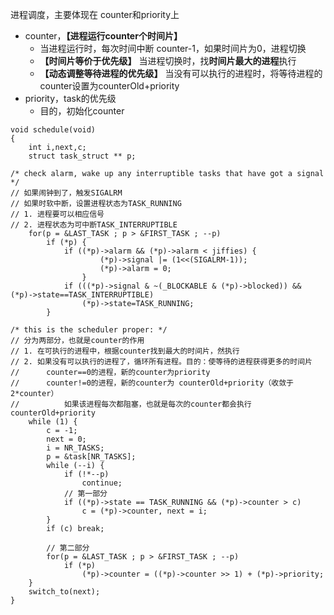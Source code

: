 进程调度，主要体现在 counter和priority上
- counter，**【进程运行counter个时间片】** 
	- 当进程运行时，每次时间中断 counter-1，如果时间片为0，进程切换
	- **【时间片等价于优先级】** 当进程切换时，找**时间片最大的进程**执行
	- **【动态调整等待进程的优先级】** 当没有可以执行的进程时，将等待进程的counter设置为counterOld+priority
- priority，task的优先级
	- 目的，初始化counter

```
void schedule(void)
{
	int i,next,c;
	struct task_struct ** p;

/* check alarm, wake up any interruptible tasks that have got a signal */
// 如果闹钟到了，触发SIGALRM
// 如果时软中断，设置进程状态为TASK_RUNNING
// 1. 进程要可以相应信号
// 2. 进程状态为可中断TASK_INTERRUPTIBLE
	for(p = &LAST_TASK ; p > &FIRST_TASK ; --p)
		if (*p) {
			if ((*p)->alarm && (*p)->alarm < jiffies) {
					(*p)->signal |= (1<<(SIGALRM-1));
					(*p)->alarm = 0;
				}
			if (((*p)->signal & ~(_BLOCKABLE & (*p)->blocked)) && (*p)->state==TASK_INTERRUPTIBLE)
				(*p)->state=TASK_RUNNING;
		}

/* this is the scheduler proper: */
// 分为两部分，也就是counter的作用
// 1. 在可执行的进程中，根据counter找到最大的时间片，然执行
// 2. 如果没有可以执行的进程了，循环所有进程。目的：使等待的进程获得更多的时间片
//		counter==0的进程，新的counter为priority
//		counter!=0的进程，新的counter为 counterOld+priority（收敛于2*counter）
//			如果该进程每次都阻塞，也就是每次的counter都会执行counterOld+priority
	while (1) {
		c = -1;
		next = 0;
		i = NR_TASKS;
		p = &task[NR_TASKS];
		while (--i) {
			if (!*--p)
				continue;
			// 第一部分
			if ((*p)->state == TASK_RUNNING && (*p)->counter > c)
				c = (*p)->counter, next = i;
		}
		if (c) break;

		// 第二部分
		for(p = &LAST_TASK ; p > &FIRST_TASK ; --p)
			if (*p)
				(*p)->counter = ((*p)->counter >> 1) + (*p)->priority;
	}
	switch_to(next);
}
```